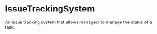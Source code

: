 # IssueTrackingSystem
An issue tracking system that allows managers to manage the status of a task. 
